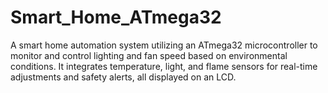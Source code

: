 # Smart_Home_ATmega32
A smart home automation system utilizing an ATmega32 microcontroller to monitor and control lighting and fan speed based on environmental conditions. It integrates temperature, light, and flame sensors for real-time adjustments and safety alerts, all displayed on an LCD.
